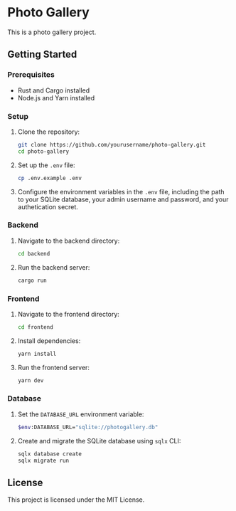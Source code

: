 # Photo Gallery

This is a photo gallery project.

## Getting Started

### Prerequisites

- Rust and Cargo installed
- Node.js and Yarn installed

### Setup

1. Clone the repository:

   ```sh
   git clone https://github.com/yourusername/photo-gallery.git
   cd photo-gallery
   ```

2. Set up the `.env` file:

   ```sh
   cp .env.example .env
   ```

3. Configure the environment variables in the `.env` file, including the path to your SQLite database, your admin username and password, and your authetication secret.

### Backend

1. Navigate to the backend directory:

   ```sh
   cd backend
   ```

2. Run the backend server:
   ```sh
   cargo run
   ```

### Frontend

1. Navigate to the frontend directory:

   ```sh
   cd frontend
   ```

2. Install dependencies:

   ```sh
   yarn install
   ```

3. Run the frontend server:

   ```sh
   yarn dev
   ```

### Database

1. Set the `DATABASE_URL` environment variable:

    ```sh
    $env:DATABASE_URL="sqlite://photogallery.db"
    ```

2. Create and migrate the SQLite database using `sqlx` CLI:
    ```sh
    sqlx database create
    sqlx migrate run
    ```

## License

This project is licensed under the MIT License.
